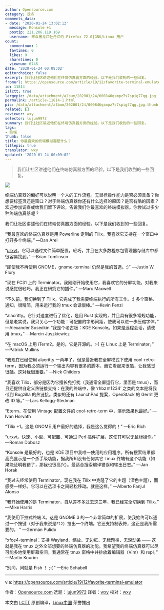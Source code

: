 ```yaml
---
author: Opensource.com
category: 观点
comments_data:
- date: '2020-01-24 13:02:12'
  message: Konsole +1
  postip: 221.206.119.169
  username: 来自黑龙江牡丹江的 Firefox 72.0|GNU/Linux 用户
count:
  commentnum: 1
  favtimes: 0
  likes: 0
  sharetimes: 0
  viewnum: 6745
date: '2020-01-24 00:09:02'
editorchoice: false
excerpt: 我们让社区讲述他们在终端仿真器方面的经验。以下是我们收到的一些回复。
fromurl: https://opensource.com/article/19/12/favorite-terminal-emulator
id: 11814
islctt: true
largepic: /data/attachment/album/202001/24/000846qsmpz7s7spig77qg.jpg
permalink: /article-11814-1.html
pic: /data/attachment/album/202001/24/000846qsmpz7s7spig77qg.jpg.thumb.jpg
related: []
reviewer: wxy
selector: lujun9972
summary: 我们让社区讲述他们在终端仿真器方面的经验。以下是我们收到的一些回复。
tags:
- 终端
thumb: false
title: 你最喜欢的终端模拟器是什么？
titlepic: true
translator: wxy
updated: '2020-01-24 00:09:02'
---
```



> 
> 我们让社区讲述他们在终端仿真器方面的经验。以下是我们收到的一些回复。
> 
> 
> 


![](/data/attachment/album/202001/24/000846qsmpz7s7spig77qg.jpg)


终端仿真器的偏好可以说明一个人的工作流程。无鼠标操作能力是否必须具备？你想要标签页还是窗口？对于终端仿真器你还有什么选择的原因？是否有酷的因素？欢迎参加调查或给我们留下评论，告诉我们你最喜欢的终端模拟器。你尝试过多少种终端仿真器呢？


我们让社区讲述他们在终端仿真器方面的经验。以下是我们收到的一些回复。


“我最喜欢的终端仿真器是用 Powerline 定制的 Tilix。我喜欢它支持在一个窗口中打开多个终端。” —Dan Arel


“[urxvt](https://opensource.com/article/19/10/why-use-rxvt-terminal)。它可以通过文件简单配置，轻巧，并且在大多数程序包管理器存储库中都很容易找到。” —Brian Tomlinson


“即使我不再使用 GNOME，gnome-terminal 仍然是我的首选。:)” —Justin W. Flory


“现在 FC31 上的 Terminator。我刚刚开始使用它，我喜欢它的分屏功能，对我来说感觉很轻巧。我正在研究它的插件。” —Marc Maxwell


“不久前，我切换到了 Tilix，它完成了我需要终端执行的所有工作。:) 多个窗格、通知，很精简，用来运行我的 tmux 会话很棒。” —Kevin Fenzi


“alacritty。它针对速度进行了优化，是用 Rust 实现的，并且具有很多常规功能，但是老实说，我只关心一个功能：可配置的字形间距，使我可以进一步压缩字体。” —Alexander Sosedkin “我是个老古板：KDE Konsole。如果是远程会话，请使用 tmux。” —Marcin Juszkiewicz


“在 macOS 上用 iTerm2。是的，它是开源的。:-) 在 Linux 上是 Terminator。” —Patrick Mullins


“我现在已经使用 alacritty 一两年了，但是最近我在全屏模式下使用 cool-retro-term，因为我必须运行一个输出内容有很多的脚本，而它看起来很酷，让我感觉很酷。这对我很重要。” —Nick Childers


“我喜欢 Tilix，部分是因为它擅长免打扰（我通常全屏运行它，里面是 tmux），而且还提供自定义热链接支持：在我的终端中，像 ‘rhbz＃1234’ 之类的文本是将我带到 Bugzilla 的热链接。类似的还有 LaunchPad 提案，OpenStack 的 Gerrit 更改 ID 等。” —Lars Kellogg-Stedman


“Eterm，在使用 Vintage 配置文件的 cool-retro-term 中，演示效果也最好。” —Ivan Horvath


“Tilix +1。这是 GNOME 用户最好的选择，我是这么觉得的！” —Eric Rich


“urxvt。快速、小型、可配置、可通过 Perl 插件扩展，这使其可以无鼠标操作。” —Roman Dobosz 


“Konsole 是最好的，也是 KDE 项目中我唯一使用的应用程序。所有搜索结果都高亮显示是一个杀手级功能，据我所知没有任何其它 Linux 终端有这个功能（如果能证明我错了，那我也很高兴）。最适合搜索编译错误和输出日志。” —Jan Horak


“我过去经常使用 Terminator。现在我在 Tilix 中克隆了它的主题（深色主题），而感受一样好。它可以在选项卡之间轻松移动。就是这样。” —Alberto Fanjul Alonso


“我开始使用的是 Terminator，自从差不多过去这三年，我已经完全切换到 Tilix。” —Mike Harris


“我使用下拉式终端 X。这是 GNOME 3 的一个非常简单的扩展，使我始终可以通过一个按键（对于我来说是`F12`）拉出一个终端。它还支持制表符，这正是我所需要的。 ” —Germán Pulido


“xfce4-terminal：支持 Wayland、缩放、无边框、无标题栏、无滚动条 —— 这就是我在 tmux 之外全部想要的终端仿真器的功能。我希望我的终端仿真器可以尽可能多地使用屏幕空间，我通常在 tmux 窗格中并排放着编辑器（Vim）和 repl。” —Martin Kourim


“别问，问就是 Fish ！ ;-)” —Eric Schabell




---


via: <https://opensource.com/article/19/12/favorite-terminal-emulator>


作者：[Opensource.com](https://opensource.com/users/admin) 选题：[lujun9972](https://github.com/lujun9972) 译者：[wxy](https://github.com/wxy) 校对：[wxy](https://github.com/wxy)


本文由 [LCTT](https://github.com/LCTT/TranslateProject) 原创编译，[Linux中国](https://linux.cn/) 荣誉推出